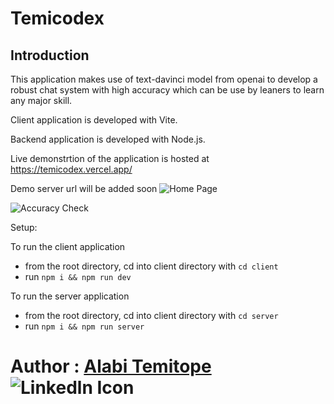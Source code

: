 # Temicodex

## Introduction

This application makes use of text-davinci model from openai to develop a robust chat system with high accuracy which can be use by leaners to learn any major skill.

Client application is developed with Vite.

Backend application is developed with Node.js.

Live demonstrtion of the application is hosted at
https://temicodex.vercel.app/

Demo server url will be added soon
![Home Page](https://user-images.githubusercontent.com/20041050/209759084-71f6a723-4062-41ee-88bf-e364339281d3.png)

![Accuracy Check](https://user-images.githubusercontent.com/20041050/209759120-ad076f88-57c6-4146-80cc-a8eb11891aed.png)

Setup:

To run the client application

- from the root directory, cd into client directory with `cd client`
- run `npm i && npm run dev`

To run the server application

- from the root directory, cd into client directory with `cd server`
- run `npm i && npm run server`


# Author : [Alabi Temitope](https://www.linkedin.com/in/alabitemitope/) ![Linkedln Icon](https://user-images.githubusercontent.com/20041050/209115658-dcfea910-990f-41a2-a417-4e4ff8e7e2a4.png)

